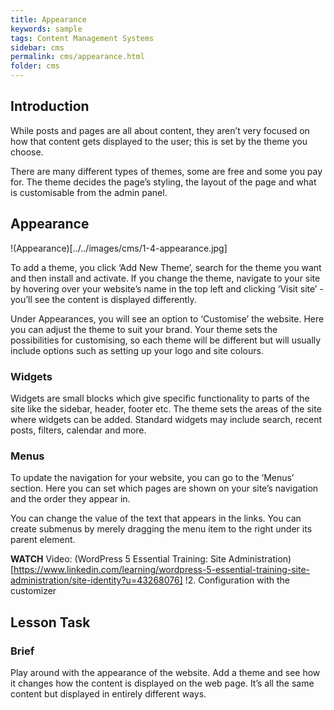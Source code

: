 ```yaml
---
title: Appearance
keywords: sample
tags: Content Management Systems
sidebar: cms
permalink: cms/appearance.html
folder: cms
---
```

## Introduction

While posts and pages are all about content, they aren’t very focused on how that content gets displayed to the user; this is set by the theme you choose.

There are many different types of themes, some are free and some you pay for. The theme decides the page’s styling, the layout of the page and what is customisable from the admin panel.

## Appearance

!(Appearance)[../../images/cms/1-4-appearance.jpg]

To add a theme, you click ‘Add New Theme’, search for the theme you want and then install and activate. If you change the theme, navigate to your site by hovering over your website’s name in the top left and clicking ‘Visit site’ - you’ll see the content is displayed differently.

Under Appearances, you will see an option to ‘Customise’ the website. Here you can adjust the theme to suit your brand. Your theme sets the possibilities for customising, so each theme will be different but will usually include options such as setting up your logo and site colours.

### Widgets

Widgets are small blocks which give specific functionality to parts of the site like the sidebar, header, footer etc. The theme sets the areas of the site where widgets can be added. Standard widgets may include search, recent posts, filters, calendar and more.

### Menus

To update the navigation for your website, you can go to the ‘Menus’ section. Here you can set which pages are shown on your site’s navigation and the order they appear in.

You can change the value of the text that appears in the links. You can create submenus by merely dragging the menu item to the right under its parent element.

**WATCH**
Video: (WordPress 5 Essential Training: Site Administration)[https://www.linkedin.com/learning/wordpress-5-essential-training-site-administration/site-identity?u=43268076]
!2. Configuration with the customizer

## Lesson Task

### Brief

Play around with the appearance of the website. Add a theme and see how it changes how the content is displayed on the web page. It’s all the same content but displayed in entirely different ways.
